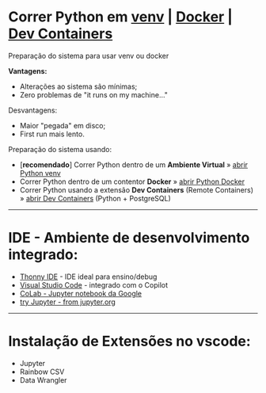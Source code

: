 # Correr Python em [venv](python_venv.md) | [Docker](python_docker.md) | [Dev Containers](python_dev_containers.md)
Preparação do sistema para usar venv ou docker

**Vantagens:**
* Alterações ao sistema são mínimas;
* Zero problemas de "it runs on my machine..."


Desvantagens:
* Maior "pegada" em disco;
* First run mais lento.

Preparação do sistema usando:

* [**recomendado**] Correr Python dentro de um **Ambiente Virtual** » [abrir Python venv](python_venv.md)
* Correr Python dentro de um contentor **Docker** » [abrir Python Docker](python_docker.md)
* Correr Python usando a extensão **Dev Containers** (Remote Containers) » [abrir Dev Containers](python_dev_containers.md) (Python + PostgreSQL)


***

# IDE - Ambiente de desenvolvimento integrado:
* [Thonny IDE](https://thonny.org/) - IDE ideal para ensino/debug
* [Visual Studio Code](https://code.visualstudio.com/download) - integrado com o Copilot
* [CoLab - Jupyter notebook da Google](https://colab.research.google.com/)
* [try Jupyter - from jupyter.org](https://jupyter.org/try-jupyter/lab/)

***

# Instalação de Extensões no vscode:
* Jupyter
* Rainbow CSV
* Data Wrangler

